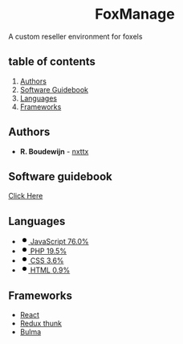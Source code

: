 <h1 align="center">
  <br>
  FoxManage
  <br>
</h1>
A custom reseller environment for foxels

## table of contents
1. [Authors](#authors)
2. [Software Guidebook](#software-guidebook)
3. [Languages](#languages)
4. [Frameworks](#frameworks)

## Authors
* **R. Boudewijn** - [nxttx](https://github.com/nxttx)

## Software guidebook
[Click Here](/documentation/readme.md)

## Languages
<ul>
    <li>
      <a target="_blank" href="https://github.com/nxttx/web---reseller/search?l=javascript" data-ga-click="Repository, language stats search click, location:repo overview">
        <svg style="color:#f1e05a;" viewBox="0 0 16 16" version="1.1" width="16" height="16" aria-hidden="true"><path fill-rule="evenodd" d="M8 4a4 4 0 100 8 4 4 0 000-8z"></path></svg>
        <span>JavaScript</span>
        <span>76.0%</span>
      </a>
    </li>
    <li>
      <a target="_blank" href="https://github.com/nxttx/web---reseller/search?l=php" data-ga-click="Repository, language stats search click, location:repo overview">
        <svg style="color:#4F5D95;" viewBox="0 0 16 16" version="1.1" width="16" height="16" aria-hidden="true"><path fill-rule="evenodd" d="M8 4a4 4 0 100 8 4 4 0 000-8z"></path></svg>
        <span>PHP</span>
        <span>19.5%</span>
      </a>
    </li>
    <li>
      <a target="_blank" href="https://github.com/nxttx/web---reseller/search?l=css" data-ga-click="Repository, language stats search click, location:repo overview">
        <svg style="color:#563d7c;" viewBox="0 0 16 16" version="1.1" width="16" height="16" aria-hidden="true"><path fill-rule="evenodd" d="M8 4a4 4 0 100 8 4 4 0 000-8z"></path></svg>
        <span>CSS</span>
        <span>3.6%</span>
      </a>
    </li>
    <li>
      <a target="_blank" href="https://github.com/nxttx/web---reseller/search?l=html" data-ga-click="Repository, language stats search click, location:repo overview">
        <svg style="color:#e34c26;" viewBox="0 0 16 16" version="1.1" width="16" height="16" aria-hidden="true"><path fill-rule="evenodd" d="M8 4a4 4 0 100 8 4 4 0 000-8z"></path></svg>
        <span>HTML</span>
        <span>0.9%</span>
      </a>
    </li>
</ul>

## Frameworks
* [React](https://reactjs.org/)
* [Redux thunk](https://www.npmjs.com/package/redux-thunk)  
* [Bulma](https://bulma.io/)

